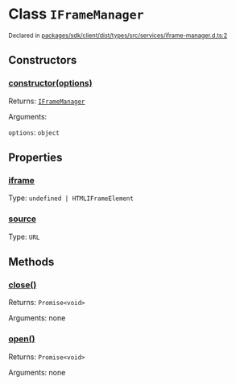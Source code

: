 # Class `IFrameManager`
<sub>Declared in [packages/sdk/client/dist/types/src/services/iframe-manager.d.ts:2]()</sub>




## Constructors
### [constructor(options)]()




Returns: <code>[IFrameManager](/api/@dxos/react-client/classes/IFrameManager)</code>

Arguments: 

`options`: <code>object</code>



## Properties
### [iframe]()
Type: <code>undefined | HTMLIFrameElement</code>



### [source]()
Type: <code>URL</code>




## Methods
### [close()]()




Returns: <code>Promise&lt;void&gt;</code>

Arguments: none




### [open()]()




Returns: <code>Promise&lt;void&gt;</code>

Arguments: none




